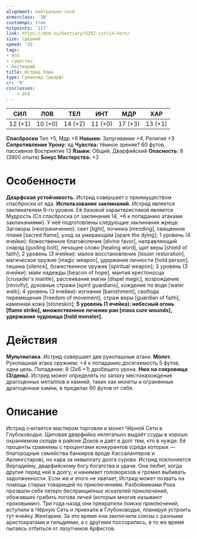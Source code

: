 ```yaml
---
alignment: нейтрально-злой
armorclass: '18'
customnpc: true
hitpoints: '117'
link: https://dnd.su/bestiary/5292-istrid-horn/
size: Средний
speed: '25'
tags:
- dnd
- существо
- бестиарий
title: Истрид Хорн
type: Гуманоид (дварф)
cr: '8'
cssclasses:
    - dnd
---
```



| СИЛ | ЛОВ | ТЕЛ | ИНТ | МДР | ХАР |
|---|---|---|---|---|---|
| 12 (+1) | 10 (+0) | 14 (+2) | 11 (+0) | 17 (+3) | 13 (+1) |
**Спасброски** Тел +5, Мдр +6
**Навыки:** Запугивание +4, Религия +3
**Сопротивление Урону:** яд
**Чувства:** тёмное зрение? 60 футов, пассивное Восприятие 13
**Языки:** Общий, Дварфийский
**Опасность:** 8 (3900 опыта)
**Бонус Мастерства:** +3


# Особенности
**Дварфская устойчивость.** Истрид совершает с преимуществом спасброски от яда.
**Использование заклинаний.** Истрид является заклинателем 9-го уровня. Её базовой характеристикой является Мудрость (Сл спасброска от заклинания 14, +6 к попаданию атаками заклинаниями). У неё подготовлены следующие заклинания жреца:
Заговоры (неограниченно): свет [light], починка [mending], священное пламя [sacred flame], уход за умирающим [spare the dying];
1 уровень (4 ячейки): божественное благоволение [divine favor], направляющий снаряд [guiding bolt], лечащее слово [healing word], щит веры [shield of faith];
2 уровень (3 ячейки): малое восстановление [lesser restoration], магическое оружие [magic weapon], удержание личности [hold person], тишина [silence], божественное оружие [spiritual weapon];
3 уровень (3 ячейки): маяк надежды [beacon of hope], мантия крестоносца [crusader's mantle], рассеивание магии [dispel magic], возрождение  [revivify], духовные стражи [spirit guardians], хождение по воде [water walk];
4 уровень (3 ячейки): изгнание [banishment], свобода перемещения [freedom of movement], страж веры [guardian of faith], каменная кожа [stoneskin];
**5 уровень (1 ячейка): небесный огонь [flame strike], множественное лечение ран [mass cure wounds], удержание чудовища [hold monster].** 


# Действия
**Мультиатака.** Истрид совершает две рукопашные атаки.
**Молот.** Рукопашная атака оружием: +4 к попаданию,досягаемость 5 футов, одна цель. Попадание: 8 (2к6 +1) дробящего урона.
**Нюх на сокровища (3/день).** Истрид может определять по запаху местонахождение драгоценных металлов и камней, таких как монеты и ограненные драгоценные камни, в пределах 60 футов от себя.


# Описание
Истрид считается мастером торговли и монет Чёрной Сети в Глубоководье. Щитовая дварфийка нелегально выдаёт ссуды в хорошо охраняемом складе в районе Доков и даёт в долг тем, кто в нужде. Её проценты сравнимы с процентами конкурентов (среди которых — благородные семейства банкиров вроде Кассалантеров и Арлингстаров), но кара за невыплату долга сурова.  Истрид поклоняется Вергадейну, дварфийскому богу богатства и удачи. Она любит, когда другие перед ней в долгу, и нанимает головорезов и громил выбивать задолженности. Если же и этого не хватает, Истрид может позвать на помощь старых товарищей по приключениям. Разбойниками Рока прозвали себя пятеро беспринципных искателей приключений, обожавших грабить логова личей (которые многие называют «роковыми»). Три года назад они прекратили поиски приключений, вступили в Чёрную Сеть и приехали в Глубоководье, планируя устроить тут ячейку Жентарим. За это время они заключили союзы с разными аристократами и гильдиями, а с другими поссорились, в то же время пытаясь отбиться от лазутчиков Арфистов.